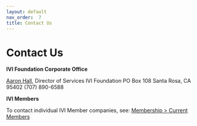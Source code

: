 ```yaml
---
layout: default
nav_order:  7
title: Contact Us
---
```


# Contact Us

**IVI Foundation Corporate Office**

[Aaron Hall](mailto:execdir@ivifoundation.org), Director of Services
IVI Foundation
PO Box 108
Santa Rosa, CA 95402
(707) 890-6588

**IVI Members**

To contact individual IVI Member companies, see: [Membership \> Current Members](membership/current_members.html)
